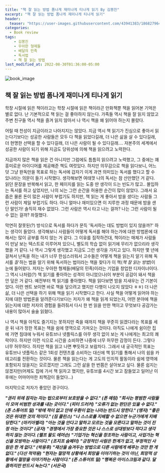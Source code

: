 ```yaml
---
title: "책 잘 읽는 방법 폼나게 재미나게 티나게 읽기 By 김봉진"
excerpt: "책 잘 읽는 방법 폼나게 재미나게 티나게 읽기"
header:
  teaser: "https://user-images.githubusercontent.com/43941383/186827964-ef60f0ab-3ca0-4c8c-9572-876875242a28.jpg"
categories:
  - Book review
tags:
    - 김봉진
    - 우아한 형제들
    - 배달의 민족
    - 독서법
    - 책 잘 읽는 방법
last_modified_at: 2022-08-30T01:36:00-05:00
---
```


![book_image](https://user-images.githubusercontent.com/43941383/187576390-9994cdeb-48f0-480b-a487-aeafc8d98d67.png)

## 책 잘 읽는 방법 폼나게 재미나게 티나게 읽기

학창 시절에 읽은 책이라고는 학창 시절에 읽은 책이라곤 만화책뿐 책을 읽어본 기억은 별로 없다. 난 기본적으로 책 읽는 걸 좋아하지 않는다. 가족들 역시 책을 잘 읽지 않았고 주변 친구들 역시 책을 즐겨 읽지 않아서 나 역시 책을 왜 읽어야 하는지 몰랐다.

어릴 때 천성이 지금이라고 나아지지는 않았다. 지금 역시 책 읽기가 진심으로 좋아서 읽는다기보다는 성공한 사람들은 모두 다 책을 읽었다길래, 더 나은 삶을 살 수 있다길래, 더 현명한 선택을 할 수 있다길래, 더 나은 사람이 될 수 있다길래.... 자본주의 세계에서 성공한 사람이 되기 위해 지금도 당위성에 의해 책을 읽으려고 노력한다.

지금까지 많은 책을 읽은 건 아니지만 그럼에도 틈틈히 읽으려고 노력했고, 그 중에는 꽤 흥미로운 아이디어를 제공해준 책도 여럿있다. 하지만 의무감으로 책을 읽다보니, 어느 덧 그냥 완독만을 목표로 하는 독서에 갑자기 이게 과연 의미있는 독서를 했다고 할 수 있나라는 의문이 들기 시작했다. 생각해보면 여태껏 나의 독서는 참 산만했던 거 같다. 읽던 문장을 반복해서 읽고, 한 페이지를 읽는 도중 딴 생각이 드는 빈도가 많고.. 몰입하는 독서를 하고 싶었지만, 나의 뇌는 그런 순간을 허용한 순간이 많이 않았다. 그래서 요즘은 물론 돈이 많은 사람이 부럽기도 하지만, 책 읽는 게 좋아서 밤을 샜다는 사람들 그런 사람이 제일 부럽기도 하다. 아니 얼마나 재미있으면 이 지루한 과정 때문에 밤을 샌단 말인가! 솔직히 재수 없었다. 그런 사람은 역시 타고 나는 걸까? 나는 그런 사람이 될 수 없는 걸까? 좌절했다.

막연히 잘못된(?) 방식으로 독서를 하다가 문득 '독서하는 데도 방법이 있지 않을까?' 하는 생각이 들었다. 생각해보니 사람들이 어떻게 독서를 해야 하는가에 대한 방법론에 대해서는 많이 공부를 하지 않는 거 같다. 그 이유를 짐작하건대, 책이라는 매체가 사람들이 만날 보는 텍스트로 이루어져 있으니, 별도의 학습 없이 읽기에 무리가 없으리라 생각했을 거 같다. 나 역시 그렇게 생각했고 지금도 그런 생각을 가지고 있다. 하지만 몇 년에 걸쳐서 난독을 하는 내가 너무 한심스러워서 고수들은 어떻게 책을 읽는지 알기 위해 독서를 *잘* 하는 법을 알기 위해 독서하는 법이라는 책을 찾다가 이 책(*책 잘 읽는 방법*)이 눈에 들어왔다. 저자는 우아한 형제들(배달의 민족)이라는 기업을 창업한 디자이너이다. 그 역시 나처럼(?) 책 읽기를 좋아하는 성격이 아니었으나(이 부분이 공감이 돼서 책을 안 덮은 거 같다. 예전부터 책 읽기를 좋아했다. 책을 읽다보면 밤을 지새우는 건 기본이었다. 이런 멘트 보이면 바로 책을 덮으려고 했지만 다행이 나오지 않았다 ㅎㅎ) 더 나은 삶, 더 나은 선택을 하기 위해 책을 읽기 시작했다고 한다. 사실 책을 어떻게 읽어야 하는지에 대한 방법론을 알려준다기보다는 저자가 왜 책을 읽게 되었는지, 어떤 분야에 책을 읽는지에 대한 저자의 경험을 들려줘서 다시 한 번 읽을 만한 책이고 무엇보다 공감가는 내용이 많아서 술술 읽혔다.

나 역시 책을 아직도 즐기지는 못하지만 죽을 때까지 책을 꾸준히 읽겠다라는 목표를 세운 뒤 내가 정한 목표는 책을 쉼에 영역으로 가져오는 것이다. 아직도 나에게 쉼이란 집에 가면 침대에 누워서 유튜브나 넷플릭스를 아무 생각 없이 보는 게 나에게는 최고의 쾌락이다. 하지만 이런 식으로 시간을 소비하면 나중에 너무 허무한 감정이 든다. 그렇다 너무 허무하다. 하지만 책을 읽고 나면 뿌듯하고 보람차다. 그래서 내 궁극적인 목표는 유튜브나 넷플릭스 같은 1회성 컨텐츠를 소비하는 대신에 책 읽기를 통해서 나의 쉼을 카테고리를 전환하는 것이다. 물론 책을 읽는다는 게 고도의 인지적 활동이라 쉼에 영역에 포함되지 않을지는 모르겠지만 그래도 그런 삶을 한 번쯤은 살아보고 싶다. 물론 쉽지는 않겠지만(어제도 집에 가서 책 읽자고 했지만, 유튜브를 4시간 보고 잠들었고 일어난 이후에는 어마어마한 죄책감이 들었다...)

마지막으로 저자가 좋았던 경구이다.

***"권리 위에 잠자는 자는 법으로부터 보호받을 수 없다." (폰 예링)***
***"회사는 평범한 사람들이 모여 비범한 성과를 내는 곳이다." (피터 드러커)***
***"오류가 없는 판단은 있을 수 없다." (존 스튜어트 밀)***
***"밖에 적이 없고 안에 우환이 없는 나라는 반드시 망한다." (맹자)***
***"좋은 것은 위대한 것의 적이다." (짐 콜린스)***
***"나 스스로를 지배할 수 없으면 누군가에게 지배당한다." (마키아벨리)***
***"아는 것을 안다고 말하고 모르는 것을 모른다고 말하는 것이 진정 아는 것이다" (공자)***
***"경쟁에서 가장 중요한 것은 나 스스로 상대방보다 작다고 생각하지 않는 것이다. (랠프 왈도 에머슨)***
***"기업가는 혁신을 창조하는 사람이고, 사업가는 혁신을 모방하는 사람이다." (조지프 슘페터)***
***"긍정적인 사람은 한계가 없고, 부정적인 사람은 한 게 없다." (박용후)***
***"재산을 숨겨두는 방법으로 다른 사람에게 베푸는 것만 한 게 없다." (다산 적약용)***
***"현자는 절망적 상황에서 희망을 이야기하는 것이 아닌, 희망적 상황에서 절망을 이야기하는 사람이다." (존 스튜어트 밀)***
***"행복은 아이스크림과 같다. 달콤하지만 반드시 녹는다." (서은국)***
